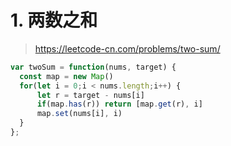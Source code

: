 # 1. 两数之和

> https://leetcode-cn.com/problems/two-sum/

```js
var twoSum = function(nums, target) {
  const map = new Map()
  for(let i = 0;i < nums.length;i++) {
      let r = target - nums[i]
      if(map.has(r)) return [map.get(r), i]
      map.set(nums[i], i)
  }
};
```